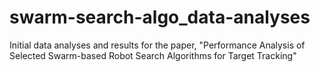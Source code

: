 # swarm-search-algo_data-analyses
Initial data analyses and results for the paper, "Performance Analysis of Selected Swarm-based Robot Search Algorithms for Target Tracking" 
